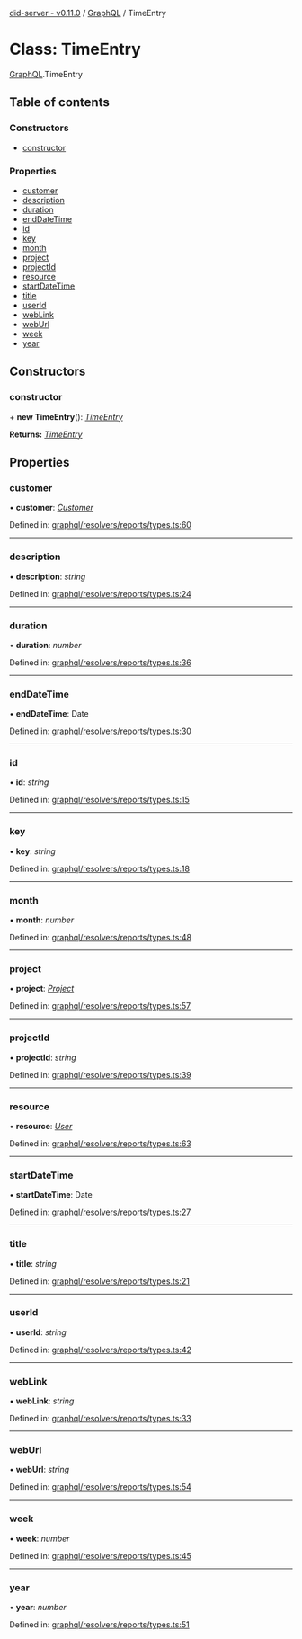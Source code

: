 [did-server - v0.11.0](../README.md) / [GraphQL](../modules/graphql.md) / TimeEntry

# Class: TimeEntry

[GraphQL](../modules/graphql.md).TimeEntry

## Table of contents

### Constructors

- [constructor](graphql.timeentry.md#constructor)

### Properties

- [customer](graphql.timeentry.md#customer)
- [description](graphql.timeentry.md#description)
- [duration](graphql.timeentry.md#duration)
- [endDateTime](graphql.timeentry.md#enddatetime)
- [id](graphql.timeentry.md#id)
- [key](graphql.timeentry.md#key)
- [month](graphql.timeentry.md#month)
- [project](graphql.timeentry.md#project)
- [projectId](graphql.timeentry.md#projectid)
- [resource](graphql.timeentry.md#resource)
- [startDateTime](graphql.timeentry.md#startdatetime)
- [title](graphql.timeentry.md#title)
- [userId](graphql.timeentry.md#userid)
- [webLink](graphql.timeentry.md#weblink)
- [webUrl](graphql.timeentry.md#weburl)
- [week](graphql.timeentry.md#week)
- [year](graphql.timeentry.md#year)

## Constructors

### constructor

\+ **new TimeEntry**(): [*TimeEntry*](graphql.timeentry.md)

**Returns:** [*TimeEntry*](graphql.timeentry.md)

## Properties

### customer

• **customer**: [*Customer*](graphql.customer.md)

Defined in: [graphql/resolvers/reports/types.ts:60](https://github.com/Puzzlepart/did/blob/dev/server/graphql/resolvers/reports/types.ts#L60)

___

### description

• **description**: *string*

Defined in: [graphql/resolvers/reports/types.ts:24](https://github.com/Puzzlepart/did/blob/dev/server/graphql/resolvers/reports/types.ts#L24)

___

### duration

• **duration**: *number*

Defined in: [graphql/resolvers/reports/types.ts:36](https://github.com/Puzzlepart/did/blob/dev/server/graphql/resolvers/reports/types.ts#L36)

___

### endDateTime

• **endDateTime**: Date

Defined in: [graphql/resolvers/reports/types.ts:30](https://github.com/Puzzlepart/did/blob/dev/server/graphql/resolvers/reports/types.ts#L30)

___

### id

• **id**: *string*

Defined in: [graphql/resolvers/reports/types.ts:15](https://github.com/Puzzlepart/did/blob/dev/server/graphql/resolvers/reports/types.ts#L15)

___

### key

• **key**: *string*

Defined in: [graphql/resolvers/reports/types.ts:18](https://github.com/Puzzlepart/did/blob/dev/server/graphql/resolvers/reports/types.ts#L18)

___

### month

• **month**: *number*

Defined in: [graphql/resolvers/reports/types.ts:48](https://github.com/Puzzlepart/did/blob/dev/server/graphql/resolvers/reports/types.ts#L48)

___

### project

• **project**: [*Project*](graphql.project.md)

Defined in: [graphql/resolvers/reports/types.ts:57](https://github.com/Puzzlepart/did/blob/dev/server/graphql/resolvers/reports/types.ts#L57)

___

### projectId

• **projectId**: *string*

Defined in: [graphql/resolvers/reports/types.ts:39](https://github.com/Puzzlepart/did/blob/dev/server/graphql/resolvers/reports/types.ts#L39)

___

### resource

• **resource**: [*User*](graphql.user.md)

Defined in: [graphql/resolvers/reports/types.ts:63](https://github.com/Puzzlepart/did/blob/dev/server/graphql/resolvers/reports/types.ts#L63)

___

### startDateTime

• **startDateTime**: Date

Defined in: [graphql/resolvers/reports/types.ts:27](https://github.com/Puzzlepart/did/blob/dev/server/graphql/resolvers/reports/types.ts#L27)

___

### title

• **title**: *string*

Defined in: [graphql/resolvers/reports/types.ts:21](https://github.com/Puzzlepart/did/blob/dev/server/graphql/resolvers/reports/types.ts#L21)

___

### userId

• **userId**: *string*

Defined in: [graphql/resolvers/reports/types.ts:42](https://github.com/Puzzlepart/did/blob/dev/server/graphql/resolvers/reports/types.ts#L42)

___

### webLink

• **webLink**: *string*

Defined in: [graphql/resolvers/reports/types.ts:33](https://github.com/Puzzlepart/did/blob/dev/server/graphql/resolvers/reports/types.ts#L33)

___

### webUrl

• **webUrl**: *string*

Defined in: [graphql/resolvers/reports/types.ts:54](https://github.com/Puzzlepart/did/blob/dev/server/graphql/resolvers/reports/types.ts#L54)

___

### week

• **week**: *number*

Defined in: [graphql/resolvers/reports/types.ts:45](https://github.com/Puzzlepart/did/blob/dev/server/graphql/resolvers/reports/types.ts#L45)

___

### year

• **year**: *number*

Defined in: [graphql/resolvers/reports/types.ts:51](https://github.com/Puzzlepart/did/blob/dev/server/graphql/resolvers/reports/types.ts#L51)
